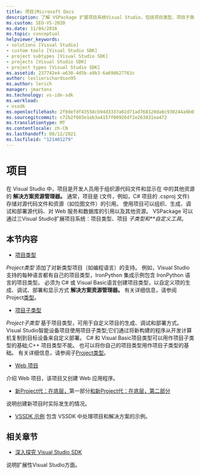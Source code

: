 ```yaml
---
title: 项目|Microsoft Docs
description: 了解 VSPackage 扩展项目系统Visual Studio，包括项目类型、项目子类型和自定义工具。
ms.custom: SEO-VS-2020
ms.date: 11/04/2016
ms.topic: conceptual
helpviewer_keywords:
- solutions [Visual Studio]
- custom tools [Visual Studio SDK]
- project subtypes [Visual Studio SDK]
- projects [Visual Studio SDK]
- project types [Visual Studio SDK]
ms.assetid: 237742e4-a638-4d5b-a9b3-6a69d627763c
author: leslierichardson95
ms.author: lerich
manager: jmartens
ms.technology: vs-ide-sdk
ms.workload:
- vssdk
ms.openlocfilehash: 2f0defdf43558cb94d3337a02d71ad768120da8c930244a9b03e1f05f6e75ee6
ms.sourcegitcommit: c72b2f603e1eb3a4157f00926df2e263831ea472
ms.translationtype: MT
ms.contentlocale: zh-CN
ms.lasthandoff: 08/12/2021
ms.locfileid: "121401279"
---
```

# <a name="projects"></a>项目
在 Visual Studio 中，项目是开发人员用于组织源代码文件和显示在 中的其他资源的 **解决方案资源管理器。** 通常，项目是 (文件，例如，C# 项目的 .csproj 文件) 存储对源代码文件和资源（如位图文件）的引用。 使用项目可以组织、生成、调试和部署源代码、对 Web 服务和数据库的引用以及其他资源。 VSPackage 可以通过三Visual Studio扩展项目系统：项目类型、项目 *子类型和**自定义工具*。 

## <a name="in-this-section"></a>本节内容
- [项目类型](../../extensibility/internals/project-types.md)

 *Project类型* 添加了对新类型项目（如编程语言）的支持。 例如，Visual Studio支持的每种语言都有自己的项目类型，IronPython 集成示例包含 IronPython 语言的项目类型。 必须为 C# 或 Visual Basic语言创建项目类型，以自定义项的生成、调试、部署和显示方式 **解决方案资源管理器。** 有关详细信息，请参阅 Project[类型](../../extensibility/internals/project-types.md)。

- [项目子类型](../../extensibility/internals/project-subtypes.md)

 *Project子类型* 基于项目类型，可用于自定义项目的生成、调试和部署方式。 Visual Studio智能设备项目使用项目子类型;它们通过将新构建的程序从开发计算机复制到目标设备来自定义部署。 C# 和 Visual Basic项目类型可以用作项目子类型的基础;C++ 项目类型不能。 也可以将你自己的项目类型用作项目子类型的基础。 有关详细信息，请参阅子[Project类型](../../extensibility/internals/project-subtypes.md)。

- [Web 项目](../../extensibility/internals/web-projects.md)

 介绍 Web 项目，该项目又创建 Web 应用程序。

- [新Project代：在底层，](../../extensibility/internals/new-project-generation-under-the-hood-part-one.md)第一部分[和新Project代：在底层，第二部分](../../extensibility/internals/new-project-generation-under-the-hood-part-two.md)

 说明创建新项目时实际发生的情况。

- [VSSDK 示例](https://github.com/Microsoft/VSSDK-Extensibility-Samples) 包含 VSSDK 中处理项目和解决方案的示例。

## <a name="related-sections"></a>相关章节
- [深入探究 Visual Studio SDK](../../extensibility/internals/inside-the-visual-studio-sdk.md)

 说明扩展性Visual Studio方面。
